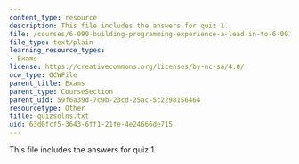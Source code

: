 ```yaml
---
content_type: resource
description: This file includes the answers for quiz 1.
file: /courses/6-090-building-programming-experience-a-lead-in-to-6-001-january-iap-2005/63d0fcf536436ff121fe4e24666de715_quizsolns.txt
file_type: text/plain
learning_resource_types:
- Exams
license: https://creativecommons.org/licenses/by-nc-sa/4.0/
ocw_type: OCWFile
parent_title: Exams
parent_type: CourseSection
parent_uid: 59f6a39d-7c9b-23cd-25ac-5c2298156464
resourcetype: Other
title: quizsolns.txt
uid: 63d0fcf5-3643-6ff1-21fe-4e24666de715
---
```

This file includes the answers for quiz 1.
